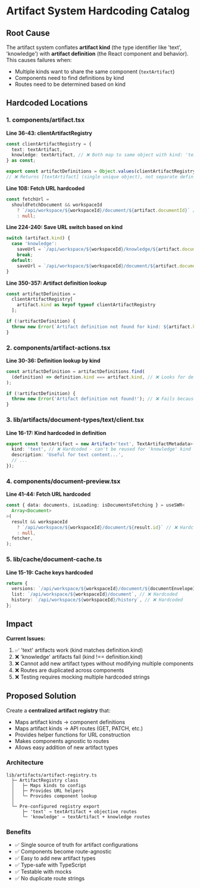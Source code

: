 # Artifact System Hardcoding Catalog

## Root Cause
The artifact system conflates **artifact kind** (the type identifier like 'text', 'knowledge') with **artifact definition** (the React component and behavior). This causes failures when:
- Multiple kinds want to share the same component (`textArtifact`)
- Components need to find definitions by kind
- Routes need to be determined based on kind

## Hardcoded Locations

### 1. **components/artifact.tsx**

**Line 36-43: clientArtifactRegistry**
```typescript
const clientArtifactRegistry = {
  text: textArtifact,
  knowledge: textArtifact, // ❌ Both map to same object with kind: 'text'
} as const;

export const artifactDefinitions = Object.values(clientArtifactRegistry);
// ❌ Returns [textArtifact] (single unique object), not separate definitions for each kind
```

**Line 108: Fetch URL hardcoded**
```typescript
const fetchUrl =
  shouldFetchDocument && workspaceId
    ? `/api/workspace/${workspaceId}/document/${artifact.documentId}` // ❌ Hardcoded route
    : null;
```

**Line 224-240: Save URL switch based on kind**
```typescript
switch (artifact.kind) {
  case 'knowledge':
    saveUrl = `/api/workspace/${workspaceId}/knowledge/${artifact.documentId}`; // ❌ Hardcoded
    break;
  default:
    saveUrl = `/api/workspace/${workspaceId}/document/${artifact.documentId}/content`; // ❌ Hardcoded
}
```

**Line 350-357: Artifact definition lookup**
```typescript
const artifactDefinition =
  clientArtifactRegistry[
    artifact.kind as keyof typeof clientArtifactRegistry
  ];

if (!artifactDefinition) {
  throw new Error(`Artifact definition not found for kind: ${artifact.kind}`);
}
```

### 2. **components/artifact-actions.tsx**

**Line 30-36: Definition lookup by kind**
```typescript
const artifactDefinition = artifactDefinitions.find(
  (definition) => definition.kind === artifact.kind, // ❌ Looks for definition.kind === 'knowledge'
);

if (!artifactDefinition) {
  throw new Error('Artifact definition not found!'); // ❌ Fails because textArtifact.kind === 'text'
}
```

### 3. **lib/artifacts/document-types/text/client.tsx**

**Line 16-17: Kind hardcoded in definition**
```typescript
export const textArtifact = new Artifact<'text', TextArtifactMetadata>({
  kind: 'text', // ❌ Hardcoded - can't be reused for 'knowledge' kind
  description: 'Useful for text content...',
  // ...
});
```

### 4. **components/document-preview.tsx**

**Line 41-44: Fetch URL hardcoded**
```typescript
const { data: documents, isLoading: isDocumentsFetching } = useSWR<
  Array<Document>
>(
  result && workspaceId
    ? `/api/workspace/${workspaceId}/document/${result.id}` // ❌ Hardcoded route
    : null,
  fetcher,
);
```

### 5. **lib/cache/document-cache.ts**

**Line 15-19: Cache keys hardcoded**
```typescript
return {
  versions: `/api/workspace/${workspaceId}/document/${documentEnvelopeId}`, // ❌ Hardcoded
  list: `/api/workspace/${workspaceId}/document`, // ❌ Hardcoded
  history: `/api/workspace/${workspaceId}/history`, // ❌ Hardcoded
};
```

## Impact

**Current Issues:**
1. ✅ 'text' artifacts work (kind matches definition.kind)
2. ❌ 'knowledge' artifacts fail (kind !== definition.kind)
3. ❌ Cannot add new artifact types without modifying multiple components
4. ❌ Routes are duplicated across components
5. ❌ Testing requires mocking multiple hardcoded strings

## Proposed Solution

Create a **centralized artifact registry** that:
- Maps artifact kinds → component definitions
- Maps artifact kinds → API routes (GET, PATCH, etc.)
- Provides helper functions for URL construction
- Makes components agnostic to routes
- Allows easy addition of new artifact types

### Architecture

```
lib/artifacts/artifact-registry.ts
  ├─ ArtifactRegistry class
  │   ├─ Maps kinds to configs
  │   ├─ Provides URL helpers
  │   └─ Provides component lookup
  │
  └─ Pre-configured registry export
      ├─ 'text' → textArtifact + objective routes
      └─ 'knowledge' → textArtifact + knowledge routes
```

### Benefits
- ✅ Single source of truth for artifact configurations
- ✅ Components become route-agnostic
- ✅ Easy to add new artifact types
- ✅ Type-safe with TypeScript
- ✅ Testable with mocks
- ✅ No duplicate route strings
